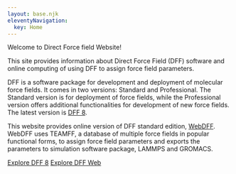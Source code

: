 ```yaml
---
layout: base.njk
eleventyNavigation:
  key: Home
---
```


Welcome to Direct Force field Website!

This site provides information about Direct Force Field (DFF) software and online computing of using DFF to assign force field parameters.

DFF is a software package for development and deployment of molecular force fields. It comes in two versions: Standard and Professional. The Standard version is for deployment of force fields, while the Professional version offers additional functionalities for development of new force fields. The latest version is [DFF 8](./desktop).

This website provides online version of DFF standard edition, [WebDFF](./web). WebDFF uses TEAMFF, a database of multiple force fields in popular functional forms, to assign force field parameters and exports the parameters to simulation software package, LAMMPS and GROMACS.

<div class="c-action-links">
<a href="./desktop">Explore DFF 8</a>
<a href="./web">Explore DFF Web</a>
</div>
